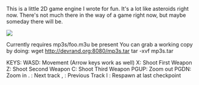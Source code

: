 This is a little 2D game engine I wrote for fun. It's a lot like
asteroids right now. There's not much there in the way of a game right
now, but maybe someday there will be.

![](http://nullprogram.com/img/hypernova/hypernova.png)

Currently requires mp3s/foo.m3u be present
You can grab a working copy by doing:
   wget http://devrand.org:8080/mp3s.tar
   tar -xvf mp3s.tar

KEYS:
  WASD: Movement (Arrow keys work as well)
  X:    Shoot First Weapon
  Z:    Shoot Second Weapon
  C:    Shoot Third Weapon
  PGUP: Zoom out
  PGDN: Zoom in
  .   : Next track
  ,   : Previous Track
  l   : Respawn at last checkpoint
